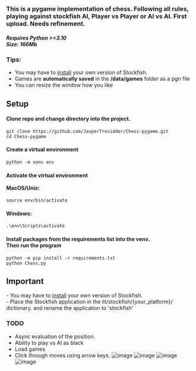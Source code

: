 <h3>This is a pygame implementation of chess. Following all rules, playing against stockfish AI, Player vs Player or AI vs AI.
First upload. Needs refinement. </h3>

<h5>Requires Python >=3.10 <br>
Size: 166Mb</h5>

### Tips:
- You may have to <a href="https://stockfishchess.org/download/">install</a> your own version of Stockfish.<br>
- Games are <b>automatically saved</b> in the <b>/data/games</b> folder as a pgn file
- You can resize the window how you like 


## Setup
<h4>Clone repo and change directory into the project.</h4>
<code>git clone https://github.com/JasperTresidder/Chess-pygame.git </code><br>
<code>cd Chess-pygame</code>
<h4>Create a virtual environment</h4>
<code>python -m venv env</code>
<h4>Activate the virtual environment 
<br><br>
MacOS/Unix:</h4>
<code>source env/bin/activate</code>
<h4>Windows:</h4>
<code>.\env\Scripts\activate</code>
<h4>Install packages from the requirements list into the venv. <br> Then run the program</h4>
<code>python -m pip install -r requirements.txt </code><br>
<code>python Chess.py</code>

## Important
<div class="box">
- You may have to <a href="https://stockfishchess.org/download/">install</a> your own version of Stockfish.<br>
- Place the Stockfish application in the lit/stockfish/{your_platform}/ dictionary. and rename the application to 'stockfish'<br>
</div>

### TODO
- Async evaluation of the position. 
- Ability to play vs AI as black
- Load games
- Click through moves using arrow keys.
![image](https://github.com/JasperTresidder/Chess-pygame/assets/51917264/b01feef1-62ac-49de-9bff-b3eea429fd1f)
![image](https://github.com/JasperTresidder/Chess-pygame/assets/51917264/348d3928-b7d3-4dab-9e20-09cacebfde73)
![image](https://github.com/JasperTresidder/Chess-pygame/assets/51917264/8e7ea6f8-6f18-4259-afa7-c802e682975b)
![image](https://github.com/JasperTresidder/Chess-pygame/assets/51917264/0259b5f8-c75a-4eda-8815-89f93b4d6c47)


